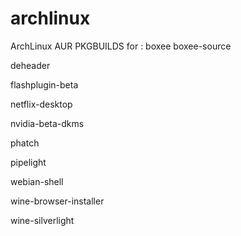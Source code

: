 archlinux
=========

ArchLinux AUR PKGBUILDS for :
boxee
boxee-source

deheader

flashplugin-beta

netflix-desktop

nvidia-beta-dkms

phatch

pipelight

webian-shell

wine-browser-installer

wine-silverlight


